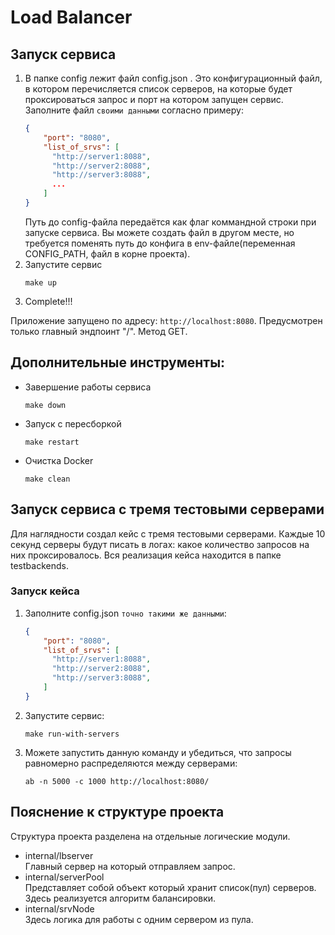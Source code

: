 # Load Balancer
## Запуск сервиса
1) В папке config лежит файл config.json . Это конфигурационный файл, в котором перечисляется список серверов, на которые будет проксироваться запрос и порт на котором запущен сервис. Заполните файл `своими данными`  согласно примеру:
    ```json
    {
        "port": "8080",
        "list_of_srvs": [
          "http://server1:8088",
          "http://server2:8088",
          "http://server3:8088",
          ...
        ]
    }
    ```
    Путь до config-файла передаётся как флаг коммандной строки при запуске сервиса. Вы можете создать файл в другом месте, но требуется поменять путь до конфига в env-файле(переменная CONFIG_PATH, файл в корне проекта). 
2) Запустите сервис
    ```
    make up
    ```
3) Complete!!!

Приложение запущено по адресу: `http://localhost:8080`. Предусмотрен только главный эндпоинт "/". Метод GET.
## Дополнительные инструменты:
- Завершение работы сервиса
    ```
    make down
    ```
- Запуск с пересборкой
    ```
    make restart
    ```
- Очистка Docker
    ```
    make clean
    ```
## Запуск сервиса с тремя тестовыми серверами
Для наглядности создал кейс с тремя тестовыми серверами. Каждые 10 секунд серверы будут писать в логах: какое количество запросов на них проксировалось. Вся реализация кейса находится в папке testbackends.
### Запуск кейса
1) Заполните config.json `точно такими же данными`:
    ```json
    {
        "port": "8080",
        "list_of_srvs": [
          "http://server1:8088",
          "http://server2:8088",
          "http://server3:8088",
        ]
    }
    ```
2) Запустите сервис:
    ```
    make run-with-servers
    ```
3) Можете запустить данную команду и убедиться, что запросы равномерно распределяются между серверами:
    ```
    ab -n 5000 -c 1000 http://localhost:8080/
    ```
## Пояснение к структуре проекта 
Структура проекта разделена на отдельные логические модули.
- internal/lbserver \
Главный сервер на который отправляем запрос.
- internal/serverPool \
Представляет собой объект который хранит список(пул) серверов. Здесь реализуется алгоритм балансировки.
- internal/srvNode \
Здесь логика для работы с одним сервером из пула.
